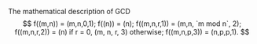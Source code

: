 The mathematical description of GCD
$$
f((m,n)) = (m,n,0,1);
f((n)) = (n);
f((m,n,r,1)) = (m,n, `m mod n`, 2);
f((m,n,r,2)) = (n) if r = 0, (m, n, r, 3)  otherwise;
f((m,n,p,3)) = (n,p,p,1).
$$
